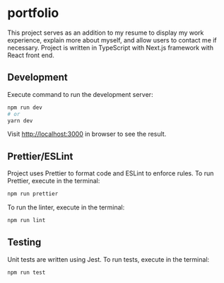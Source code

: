 # portfolio

This project serves as an addition to my resume to display my work experience, explain more about myself, and allow users to contact me if necessary. Project is written in TypeScript with Next.js framework with React front end.

## Development

Execute command to run the development server:

```bash
npm run dev
# or
yarn dev
```

Visit [http://localhost:3000](http://localhost:3000) in browser to see the result.

## Prettier/ESLint

Project uses Prettier to format code and ESLint to enforce rules. To run Prettier, execute in the terminal:

```bash
npm run prettier
```

To run the linter, execute in the terminal:

```bash
npm run lint
```

## Testing

Unit tests are written using Jest. To run tests, execute in the terminal:

```bash
npm run test
```
